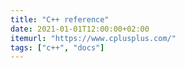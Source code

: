 ```yaml
---
title: "C++ reference"
date: 2021-01-01T12:00:00+02:00
itemurl: "https://www.cplusplus.com/"
tags: ["c++", "docs"]
---
```


